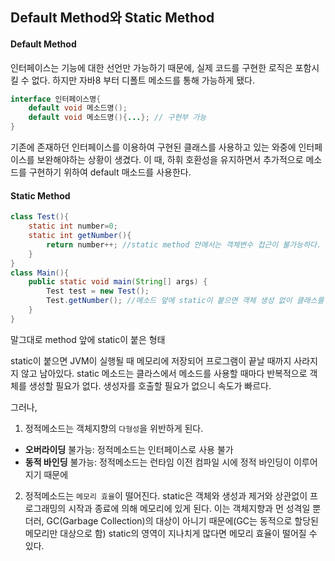 ## Default Method와 Static Method

#### Default Method
인터페이스는 기능에 대한 선언만 가능하기 때문에, 실제 코드를 구현한 로직은 포함시킬 수 없다. 하지만 자바8 부터 디폴트 메소드를 통해
가능하게 됐다. 
````java
interface 인터페이스명{
    default void 메소드명();
    default void 메소드명(){...}; // 구현부 가능
}
````
기존에 존재하던 인터페이스를 이용하여 구현된 클래스를 사용하고 있는 와중에 인터페이스를 보완해야하는 상황이 생겼다. 
이 때, 하휘 호환성을 유지하면서 추가적으로 메소드를 구현하기 위하여 default 매소드를 사용한다.

#### Static Method
````java
class Test(){
    static int number=0;
    static int getNumber(){
        return number++; //static method 안에서는 객체변수 접근이 불가능하다. static 변수는 접근 가능
    }
}
class Main(){
    public static void main(String[] args) {
        Test test = new Test();
        Test.getNumber(); //메소드 앞에 static이 붙으면 객체 생성 없이 클래스를 통해 메소드에서 직접 호출 할 수 있다.   
    }
}
````    
말그대로 method 앞에 static이 붙은 형태   

static이 붙으면 JVM이 실행될 때 메모리에 저장되어 프로그램이 끝날 때까지 사라지지 않고 남아있다.
static 메소드는 클라스에서 메소드를 사용할 때마다 반복적으로 객체를 생성할 필요가 없다. 생성자를
호출할 필요가 없으니 속도가 빠르다.   



그러나,
1. 정적메소드는 객체지향의 `다형성`을 위반하게 된다.
- **오버라이딩** 불가능: 정적메소드는 인터페이스로 사용 불가
- **동적 바인딩** 불가능: 정적메소드는 런타임 이전 컴파일 시에 정적 바인딩이 이루어지기 때문에 
2. 정적메소드는 `메모리 효율`이 떨어진다. 
static은 객체와 생성과 제거와 상관없이 프로그래밍의 시작과 종료에 의해 메모리에 있게 된다.
이는 객체지향과 먼 성격일 뿐더러, GC(Garbage Collection)의 대상이 아니기 때문에(GC는
동적으로 할당된 메모리만 대상으로 함) static의 영역이 지나치게 많다면 메모리 효율이 떨어질 수 있다.



